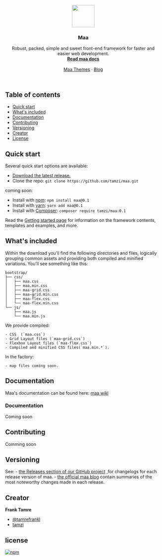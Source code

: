 <p align="center">
  <a href="https://github.com/tamzi/maa">
    <img src="http://www.technoserve.org/files/maasai-women-launch-successful-dairy-business-elizabeth.jpg" alt="" width=72 height=72>
  </a>

  <h3 align="center">Maa</h3>

  <p align="center">
    Robust, packed, simple and sweet front-end framework for faster and easier web development.
    <br>
    <a href="https://github.com/tamzi/maa/wiki"><strong>Read maa docs</strong></a>
    <br>
    <br>
    <a href="#">Maa Themes</a>
    ·
    <a href="#">Blog</a>
  </p>
</p>

<br>

## Table of contents

- [Quick start](#quick-start)
- [What's included](#whats-included)
- [Documentation](#documentation)
- [Contributing](#contributing)
- [Versioning](#versioning)
- [Creator](#creator)
- [License](#licens)

## Quick start

Several quick start options are available:

- [Download the latest release.](https://github.com/tamzi/maa/manyatta/v0.1.zip)
- Clone the repo: `git clone https://github.com/tamzi/maa.git`

coming soon:
- Install with [npm](https://www.npmjs.com/): `npm install maa@0.1`
- Install with [yarn](https://yarnpkg.com/): `yarn add maa@0.1`
- Install with [Composer](https://getcomposer.org/): `composer require tamzi/maa:0.1`


Read the [Getting started page](https://getbootstrap.com/docs/4.0/getting-started/introduction/) for information on the framework contents, templates and examples, and more.

## What's included

Within the download you'll find the following directories and files, logically grouping common assets and providing both compiled and minified variations. You'll see something like this:

```
bootstrap/
├── css/
│   ├── maa.css
│   ├── maa.min.css
│   ├── maa-grid.css
│   ├── maa-grid.min.css
│   ├── maa-flex.css
│   └── maa-flex.min.css
└── js/
    ├── maa.js
    └── maa.min.js
```

We provide compiled:

    - CSS  (`maa.css`) 
    - Grid Layout files (`maa-grid.css`)
    - Flexbox Layout files (`maa-flex.css`)
    - Compiled and minified CSS files(`maa.min.*`).

In the factory:

    - map files coming soon.

## Documentation

Maa's documentation can be found here: [maa wiki](https://github.com/tamzi/maa/wiki)

### Documentation
Coming soon

## Contributing

Comming soon

## Versioning

See:
    - [the Releases section of our GitHub project](https://github.com/tamzi/maa/releases) ,for changelogs for each release version of maa. 
    - [the official maa blog](#) contain summaries of the most noteworthy changes made in each release.


## Creator

**Frank Tamre**

- [@tamrefrankl](https://twitter.com/tamrefrank)
- [tamzi](https://github.com/tamzi)




## license

[![npm](https://img.shields.io/npm/l/express.svg?maxAge=2592000)](#)